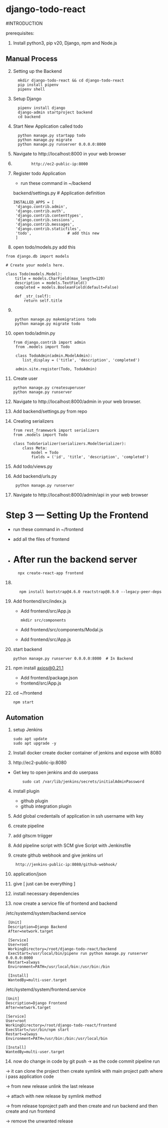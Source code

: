 # django-todo-react

#INTRODUCTION

prerequisites:

1. Install python3, pip v20, Django, npm and Node.js
## Manual Process
2. Setting up the Backend
   
         mkdir django-todo-react && cd django-todo-react
         pip install pipenv
         pipenv shell
3. Setup Django

         pipenv install django
         django-admin startproject backend
         cd backend
4. Start New Application called todo

         python manage.py startapp todo
         python manage.py migrate
         python manage.py runserver 0.0.0.0:8000
   
5. Navigate to http://localhost:8000 in your web browser
6.             http://ec2-public-ip:8000

7. Register todo Application
   - run these command in ~/backend
   
   backend/settings.py
         # Application definition

       INSTALLED_APPS = [
        'django.contrib.admin',
        'django.contrib.auth',
        'django.contrib.contenttypes',
        'django.contrib.sessions',
        'django.contrib.messages',
        'django.contrib.staticfiles',
        'todo',                # add this new
        ]
  9. open todo/models.py add this

    from django.db import models

    # Create your models here.

    class Todo(models.Model):
        title = models.CharField(max_length=120)
        description = models.TextField()
        completed = models.BooleanField(default=False)

        def _str_(self):
            return self.title
9.  

        python manage.py makemigrations todo
        python manage.py migrate todo


10. open todo/admin.py

        from django.contrib import admin
         from .models import Todo

         class TodoAdmin(admin.ModelAdmin):
            list_display = ('title', 'description', 'completed')

         admin.site.register(Todo, TodoAdmin)

11. Create user

        python manage.py createsuperuser
        python manage.py runserver
    
12. Navigate to http://localhost:8000/admin in your web browser.

13. Add backend/settings.py from repo
14. Creating serializers
    
        from rest_framework import serializers
        from .models import Todo

        class TodoSerializer(serializers.ModelSerializer):
            class Meta:
                model = Todo
                fields = ('id', 'title', 'description', 'completed')
15. Add todo/views.py
16. Add backend/urls.py

         python manage.py runserver
    
17. Navigate to http://localhost:8000/admin/api in your web browser

    
# Step 3 — Setting Up the Frontend 
  - run these command in ~/frontend
  - add all the files of frontend
  - # After run the backend server

    

          npx create-react-app frontend
  
18.  

          npm install bootstrap@4.6.0 reactstrap@8.9.0 --legacy-peer-deps
19. Add frontend/src/index.js
    - Add frontend/src/App.js

          mkdir src/components
    - Add frontend/src/components/Modal.js
    - Add frontend/src/App.js

20. start backend

        python manage.py runserver 0.0.0.0:8000  # In Backend
   
21. npm install axios@0.21.1

     - Add frontend/package.json
     - frontend/src/App.js

22. cd ~/frontend

        npm start
    
## Automation

1. setup Jenkins


       sudo apt update
       sudo apt upgrade -y
2. Install docker
     create docker container of jenkins and expose with 8080
3. http://ec2-public-ip:8080

- Get key to open jenkins and do userpass

          sudo cat /var/lib/jenkins/secrets/initialAdminPassword

4. install plugin
   - github plugin
   - github integration plugin

5. Add global credentails of application in ssh username with key
6. create pipeline
7. add gitscm triigger
8. Add pipeline script with SCM give Script with Jenkinsfile
9. create github webhook and give jenkins url

        http://jenkins-public-ip:8080/github-webhook/
10. application/json
11. give [ just can be everything ]
12. install necessary dependencies
13. now create a service file of frontend and backend


/etc/systemd/system/backend.service

     [Unit]
     Description=Django Backend
     After=network.target

     [Service]
     User=root
     WorkingDirectory=/root/django-todo-react/backend
     ExecStart=/usr/local/bin/pipenv run python manage.py runserver 0.0.0.0:8000
     Restart=always
     Environment=PATH=/usr/local/bin:/usr/bin:/bin

     [Install]
     WantedBy=multi-user.target

/etc/systemd/system/frontend.service

    [Unit]
    Description=Django Frontend
    After=network.target

    [Service]
    User=root
    WorkingDirectory=/root/django-todo-react/frontend
    ExecStart=/usr/bin/npm start
    Restart=always
    Environment=PATH=/usr/bin:/bin:/usr/local/bin

    [Install]
    WantedBy=multi-user.target


14. now do change in code by git push
  -> as the code commit pipeline run
    
  -> it can clone the project then create symlink with main project path where i pass application code
  
  -> from new release unlink the last release
  
  -> attach with new release by symlink method
  
  -> from release toproject path and then create and run backend and then create and run frontend
  
  -> remove the unwanted release
